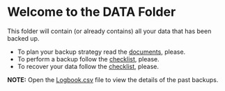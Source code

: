 Welcome to the DATA Folder
==========================

This folder will contain (or already contains) all your data that has been backed up.

- To plan your backup strategy read the [documents](../docs/), please.
- To perform a backup follow the [checklist](../README.md), please.
- To recover your data follow the [checklist](../README.md), please.

**NOTE:** Open the [Logbook.csv](Logbook.csv) file to view the details of the past backups.
